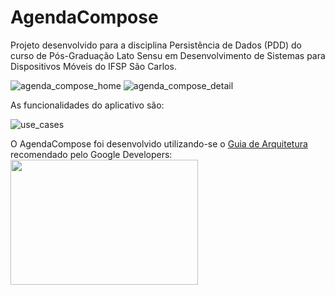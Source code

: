 # AgendaCompose
Projeto desenvolvido para a disciplina Persistência de Dados (PDD) do curso de Pós-Graduação Lato Sensu em Desenvolvimento de Sistemas para Dispositivos Móveis do IFSP São Carlos.


![agenda_compose_home](https://github.com/user-attachments/assets/ba266114-91f5-44fa-9659-2edf5c848e88)
![agenda_compose_detail](https://github.com/user-attachments/assets/58fb7b72-f200-4402-925c-64424ca76945)

As funcionalidades do aplicativo são:

![use_cases](https://github.com/user-attachments/assets/d8d44de9-afc5-4065-8c9c-d772b0626935)


O AgendaCompose foi desenvolvido utilizando-se o [Guia de Arquitetura](https://developer.android.com/topic/architecture) recomendado pelo Google Developers:
<img src="https://developer.android.com/static/topic/libraries/architecture/images/mad-arch-overview.png?hl=pt-br" width=300 height=200/>
